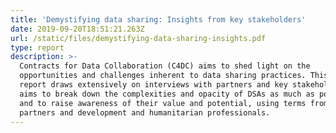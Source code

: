 ```yaml
---
title: 'Demystifying data sharing: Insights from key stakeholders'
date: 2019-09-20T18:51:21.263Z
url: /static/files/demystifying-data-sharing-insights.pdf
type: report
description: >-
  Contracts for Data Collaboration (C4DC) aims to shed light on the
  opportunities and challenges inherent to data sharing practices. This insight
  report draws extensively on interviews with partners and key stakeholders. It
  aims to break down the complexities and opacity of DSAs as much as possible
  and to raise awareness of their value and potential, using terms from project
  partners and development and humanitarian professionals.
---
```

